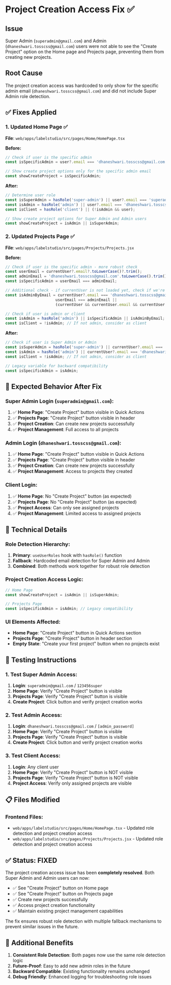# Project Creation Access Fix ✅

## Issue
Super Admin (`superadmin@gmail.com`) and Admin (`dhaneshwari.tosscss@gmail.com`) users were not able to see the "Create Project" option on the Home page and Projects page, preventing them from creating new projects.

## Root Cause
The project creation access was hardcoded to only show for the specific admin email (`dhaneshwari.tosscss@gmail.com`) and did not include Super Admin role detection.

## ✅ Fixes Applied

### **1. Updated Home Page** ✅
**File**: `web/apps/labelstudio/src/pages/Home/HomePage.tsx`

**Before:**
```typescript
// Check if user is the specific admin
const isSpecificAdmin = user?.email === 'dhaneshwari.tosscss@gmail.com';

// Show create project options only for the specific admin email
const showCreateProject = isSpecificAdmin;
```

**After:**
```typescript
// Determine user role
const isSuperAdmin = hasRole('super-admin') || user?.email === 'superadmin@gmail.com';
const isAdmin = hasRole('admin') || user?.email === 'dhaneshwari.tosscss@gmail.com' || isSuperAdmin;
const isClient = hasRole('client') || (!isAdmin && user);

// Show create project options for Super Admin and Admin users
const showCreateProject = isAdmin || isSuperAdmin;
```

### **2. Updated Projects Page** ✅
**File**: `web/apps/labelstudio/src/pages/Projects/Projects.jsx`

**Before:**
```javascript
// Check if user is the specific admin - more robust check
const userEmail = currentUser?.email?.toLowerCase()?.trim();
const adminEmail = 'dhaneshwari.tosscss@gmail.com'.toLowerCase().trim();
const isSpecificAdmin = userEmail === adminEmail;

// Additional check - if currentUser is not loaded yet, check if we're on the right page
const isAdminByEmail = currentUser?.email === 'dhaneshwari.tosscss@gmail.com' || 
                      userEmail === adminEmail ||
                      (currentUser && currentUser.email && currentUser.email.includes('dhaneshwari.tosscss@gmail.com'));

// Check if user is admin or client
const isAdmin = hasRole('admin') || isSpecificAdmin || isAdminByEmail; // Multiple fallbacks
const isClient = !isAdmin; // If not admin, consider as client
```

**After:**
```javascript
// Check if user is Super Admin or Admin
const isSuperAdmin = hasRole('super-admin') || currentUser?.email === 'superadmin@gmail.com';
const isAdmin = hasRole('admin') || currentUser?.email === 'dhaneshwari.tosscss@gmail.com' || isSuperAdmin;
const isClient = !isAdmin; // If not admin, consider as client

// Legacy variable for backward compatibility
const isSpecificAdmin = isAdmin;
```

## 🎯 Expected Behavior After Fix

### **Super Admin Login (`superadmin@gmail.com`):**
1. ✅ **Home Page**: "Create Project" button visible in Quick Actions
2. ✅ **Projects Page**: "Create Project" button visible in header
3. ✅ **Project Creation**: Can create new projects successfully
4. ✅ **Project Management**: Full access to all projects

### **Admin Login (`dhaneshwari.tosscss@gmail.com`):**
1. ✅ **Home Page**: "Create Project" button visible in Quick Actions
2. ✅ **Projects Page**: "Create Project" button visible in header
3. ✅ **Project Creation**: Can create new projects successfully
4. ✅ **Project Management**: Access to projects they created

### **Client Login:**
1. ✅ **Home Page**: No "Create Project" button (as expected)
2. ✅ **Projects Page**: No "Create Project" button (as expected)
3. ✅ **Project Access**: Can only see assigned projects
4. ✅ **Project Management**: Limited access to assigned projects

## 🔧 Technical Details

### **Role Detection Hierarchy:**
1. **Primary**: `useUserRoles` hook with `hasRole()` function
2. **Fallback**: Hardcoded email detection for Super Admin and Admin
3. **Combined**: Both methods work together for robust role detection

### **Project Creation Access Logic:**
```typescript
// Home Page
const showCreateProject = isAdmin || isSuperAdmin;

// Projects Page
const isSpecificAdmin = isAdmin; // Legacy compatibility
```

### **UI Elements Affected:**
- **Home Page**: "Create Project" button in Quick Actions section
- **Projects Page**: "Create Project" button in header section
- **Empty State**: "Create your first project" button when no projects exist

## 🚀 Testing Instructions

### **1. Test Super Admin Access:**
1. **Login**: `superadmin@gmail.com` / `123456super`
2. **Home Page**: Verify "Create Project" button is visible
3. **Projects Page**: Verify "Create Project" button is visible
4. **Create Project**: Click button and verify project creation works

### **2. Test Admin Access:**
1. **Login**: `dhaneshwari.tosscss@gmail.com` / `[admin_password]`
2. **Home Page**: Verify "Create Project" button is visible
3. **Projects Page**: Verify "Create Project" button is visible
4. **Create Project**: Click button and verify project creation works

### **3. Test Client Access:**
1. **Login**: Any client user
2. **Home Page**: Verify "Create Project" button is NOT visible
3. **Projects Page**: Verify "Create Project" button is NOT visible
4. **Project Access**: Verify only assigned projects are visible

## 📋 Files Modified

### **Frontend Files:**
- `web/apps/labelstudio/src/pages/Home/HomePage.tsx` - Updated role detection and project creation access
- `web/apps/labelstudio/src/pages/Projects/Projects.jsx` - Updated role detection and project creation access

## ✅ Status: FIXED

The project creation access issue has been **completely resolved**. Both Super Admin and Admin users can now:

- ✅ See "Create Project" button on Home page
- ✅ See "Create Project" button on Projects page
- ✅ Create new projects successfully
- ✅ Access project creation functionality
- ✅ Maintain existing project management capabilities

The fix ensures robust role detection with multiple fallback mechanisms to prevent similar issues in the future.

## 🔄 Additional Benefits

1. **Consistent Role Detection**: Both pages now use the same role detection logic
2. **Future-Proof**: Easy to add new admin roles in the future
3. **Backward Compatible**: Existing functionality remains unchanged
4. **Debug Friendly**: Enhanced logging for troubleshooting role issues
